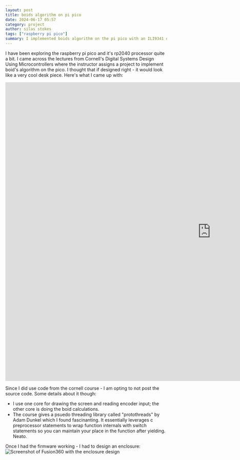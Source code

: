 ```yaml
---
layout: post
title: boids algorithm on pi pico
date: 2024-06-17 05:57
category: project
author: silas stokes
tags: ["raspberry pi pico"]
summary: I implemented boids algorithm on the pi pico with an ILI9341 display, designed an enclosure and added a controlling encoder.
---
```


I have been exploring the raspberry pi pico and it's rp2040 processor quite a bit. I came across the lectures from Cornell's Digital Systems Design Using Microcontrollers where the instructor assigns a project to implement boid's algorithm on the pico. I thought that if designed right - it would look like a very cool desk piece. Here's what I came up with:

<iframe width="1280" height="932" src="https://www.youtube.com/embed/2z1mezkGZ8A" title="boids algo on rpi2040 using ili9341 and an encoder" frameborder="0" allow="accelerometer; autoplay; clipboard-write; encrypted-media; gyroscope; picture-in-picture; web-share" referrerpolicy="strict-origin-when-cross-origin"></iframe>

Since I did use code from the cornell course - I am opting to not post the source code. Some details about it though: 
- I use one core for drawing the screen and reading encoder input; the other core is doing the boid calculations.
- The course gives a psuedo threading library called "protothreads" by Adam Dunkel which I found fascinanting. It essentially leverages c preprocessor statements to wrap function internals with switch statements so you can maintain your place in the function after yielding. Neato. 

Once I had the firmware working - I had to design an enclosure:
![Screenshot of Fusion360 with the enclosure design](/assets/images/2024-06-17-boids-algorithm-on-the-pi-pico/enclosure-cad-design.jpeg)